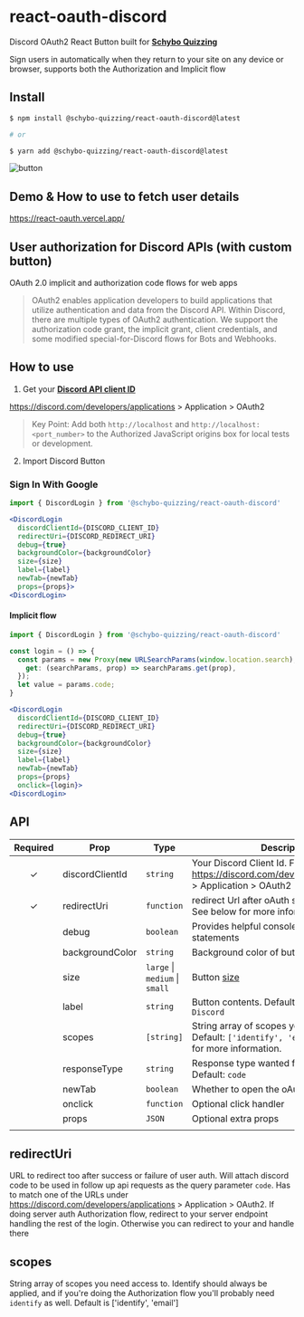 # react-oauth-discord

Discord OAuth2 React Button built for [**Schybo Quizzing**](https://schybo.com)

Sign users in automatically when they return to your site on any device or browser,
supports both the Authorization and Implicit flow

## Install

```sh
$ npm install @schybo-quizzing/react-oauth-discord@latest

# or

$ yarn add @schybo-quizzing/react-oauth-discord@latest
```

![button](https://schybo.com/images/discordButton.png)

## Demo & How to use to fetch user details

https://react-oauth.vercel.app/

## User authorization for Discord APIs (with custom button)

OAuth 2.0 implicit and authorization code flows for web apps

> OAuth2 enables application developers to build applications that utilize authentication and data from the Discord API. Within Discord, there are multiple types of OAuth2 authentication. We support the authorization code grant, the implicit grant, client credentials, and some modified special-for-Discord flows for Bots and Webhooks.

## How to use

1. Get your [**Discord API client ID**](https://discord.com/developers/applications)

https://discord.com/developers/applications > Application > OAuth2

> Key Point: Add both `http://localhost` and `http://localhost:<port_number>` to the Authorized JavaScript origins box for local tests or development.

2. Import Discord Button

### Sign In With Google

```jsx
import { DiscordLogin } from '@schybo-quizzing/react-oauth-discord'

<DiscordLogin
  discordClientId={DISCORD_CLIENT_ID}
  redirectUri={DISCORD_REDIRECT_URI}
  debug={true}
  backgroundColor={backgroundColor}
  size={size}
  label={label}
  newTab={newTab}
  props={props}>
<DiscordLogin>
```

#### Implicit flow

```jsx
import { DiscordLogin } from '@schybo-quizzing/react-oauth-discord'

const login = () => {
  const params = new Proxy(new URLSearchParams(window.location.search), {
    get: (searchParams, prop) => searchParams.get(prop),
  });
  let value = params.code;
}

<DiscordLogin
  discordClientId={DISCORD_CLIENT_ID}
  redirectUri={DISCORD_REDIRECT_URI}
  debug={true}
  backgroundColor={backgroundColor}
  size={size}
  label={label}
  newTab={newTab}
  props={props}
  onclick={login}>
<DiscordLogin>
```

## API

| Required | Prop            | Type                           | Description                                                                                                  |
| :------: | --------------- | ------------------------------ | ------------------------------------------------------------------------------------------------------------ |
|    ✓     | discordClientId | `string`                       | Your Discord Client Id. Find yours at: https://discord.com/developers/applications > Application > OAuth2    |
|    ✓     | redirectUri     | `function`                     | redirect Url after oAuth success or failure. See below for more information                                  |
|          | debug           | `boolean`                      | Provides helpful console debugging statements                                                                |
|          | backgroundColor | `string`                       | Background color of button                                                                                   |
|          | size            | `large` \| `medium` \| `small` | Button [size](https://developers.google.com/identity/gsi/web/reference/js-reference#size)                    |
|          | label           | `string`                       | Button contents. Default: `Sign in with Discord`                                                             |
|          | scopes          | `[string]`                     | String array of scopes you need access to. Default: `['identify', 'email']`. See below for more information. |
|          | responseType    | `string`                       | Response type wanted from Discord oAuth. Default: `code`                                                     |
|          | newTab          | `boolean`                      | Whether to open the oAuth box in a new tab                                                                   |
|          | onclick         | `function`                     | Optional click handler                                                                                       |
|          | props           | `JSON`                         | Optional extra props                                                                                         |
|          |

## redirectUri

URL to redirect too after success or failure of user auth. Will attach discord code to be used in follow up api requests as the query parameter `code`. Has to match one of the URLs under https://discord.com/developers/applications > Application > OAuth2. If doing server auth Authorization flow, redirect to your server endpoint handling the rest of the login. Otherwise you can redirect to your and handle there

## scopes

String array of scopes you need access to. Identify should always be applied, and if you're doing the Authorization flow you'll probably need `identify` as well. Default is ['identify', 'email']
